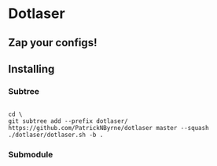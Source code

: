 # Dotlaser
## Zap your configs!

## Installing

### Subtree
<code>
cd \<your dotfiles directory\>
git subtree add --prefix dotlaser/ https://github.com/PatrickNByrne/dotlaser master --squash
./dotlaser/dotlaser.sh -b .
</code>

### Submodule

